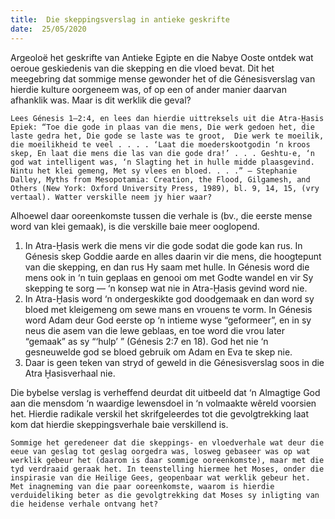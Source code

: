 ```yaml
---
title:  Die skeppingsverslag in antieke geskrifte
date:  25/05/2020
---
```


Argeoloë het geskrifte van Antieke Egipte en die Nabye Ooste ontdek wat oeroue geskiedenis van die skepping en die vloed bevat. Dit het meegebring dat sommige mense gewonder het of die Génesisverslag van hierdie kulture oorgeneem was, of op een of ander manier daarvan afhanklik was. Maar is dit werklik die geval?

`Lees Génesis 1–2:4, en lees dan hierdie uittreksels uit die Atra-Ḫasis Epiek: “Toe die gode in plaas van die mens, Die werk gedoen het, die laste gedra het, Die gode se laste was te groot,  Die werk te moeilik, die moeilikheid te veel . . . . ‘Laat die moederskootgodin ‘n kroos skep, En laat die mens die las van die gode dra!’ . . . Geshtu-e, ‘n god wat intelligent was, ‘n Slagting het in hulle midde plaasgevind. Nintu het klei gemeng, Met sy vlees en bloed. . . .” — Stephanie Dalley, Myths from Mesopotamia: Creation, the Flood, Gilgamesh, and Others (New York: Oxford University Press, 1989), bl. 9, 14, 15, (vry vertaal). Watter verskille neem jy hier waar?`

Alhoewel daar ooreenkomste tussen die verhale is (bv., die eerste mense word van klei gemaak), is die verskille baie meer ooglopend.

1. In Atra-Ḫasis werk die mens vir die gode sodat die gode kan rus. In Génesis skep Goddie aarde en alles daarin vir die mens, die hoogtepunt van die skepping, en dan rus Hy saam met hulle. In Génesis word die mens ook in ‘n tuin geplaas en genooi om met Godte wandel en vir Sy skepping te sorg — ‘n konsep wat nie in Atra-Ḫasis gevind word nie.
2. In Atra-Ḫasis word ‘n ondergeskikte god doodgemaak en dan word sy bloed met kleigemeng om sewe mans en vrouens te vorm. In Génesis word Adam deur God eerste op ‘n intieme wyse “geformeer”, en in sy neus die asem van die lewe geblaas, en toe word die vrou later “gemaak” as sy “‘hulp’ ” (Génesis 2:7 en 18). God het nie ‘n gesneuwelde god se bloed gebruik om Adam en Eva te skep nie.
3. Daar is geen teken van stryd of geweld in die Génesisverslag soos in die Atra Ḫasisverhaal nie.

Die bybelse verslag is verheffend deurdat dit uitbeeld dat ‘n Almagtige God aan die mensdom ‘n waardige lewensdoel in ‘n volmaakte wêreld voorsien het.  Hierdie radikale verskil het skrifgeleerdes tot die gevolgtrekking laat kom dat hierdie skeppingsverhale baie verskillend is.

`Sommige het geredeneer dat die skeppings- en vloedverhale wat deur die eeue van geslag tot geslag oorgedra was, losweg gebaseer was op wat werklik gebeur het (daarom is daar sommige ooreenkomste), maar met die tyd verdraaid geraak het. In teenstelling hiermee het Moses, onder die inspirasie van die Heilige Gees, geopenbaar wat werklik gebeur het.  Met inagneming van die paar ooreenkomste, waarom is hierdie verduideliking beter as die gevolgtrekking dat Moses sy inligting van die heidense verhale ontvang het?`